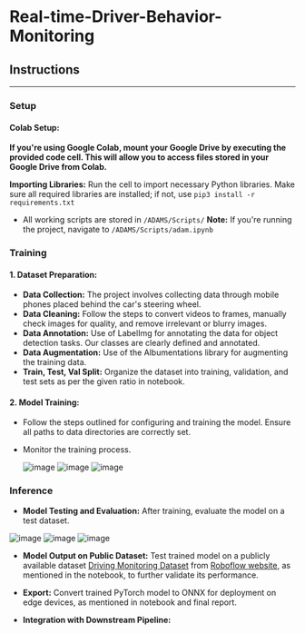 # Real-time-Driver-Behavior-Monitoring

## Instructions ##
 ---------------
  ### Setup ###
  #### Colab Setup: ####
  **If you're using Google Colab, mount your Google Drive by executing the provided code cell. This will allow you to access files stored in your Google Drive from Colab.**

****Importing Libraries:**** Run the cell to import necessary Python libraries. Make sure all required libraries are installed; if not, use `pip3 install -r requirements.txt`

- All working scripts are stored in `/ADAMS/Scripts/`
****Note:**** If you're running the project, navigate to `/ADAMS/Scripts/adam.ipynb`


### Training ###
#### 1. Dataset Preparation: ####

- ****Data Collection:**** The project involves collecting data through mobile phones placed behind the car's steering wheel. 
- ****Data Cleaning:**** Follow the steps to convert videos to frames, manually check images for quality, and remove irrelevant or blurry images.
- ****Data Annotation:**** Use of LabelImg for annotating the data for object detection tasks. Our classes are clearly defined and annotated.
- ****Data Augmentation:**** Use of the Albumentations library for augmenting the training data.
- ****Train, Test, Val Split:**** Organize the dataset into training, validation, and test sets as per the given ratio in notebook.

#### 2. Model Training: ####

- Follow the steps outlined for configuring and training the model. Ensure all paths to data directories are correctly set.
- Monitor the training process.

  ![image](https://github.com/UNB-TME-6017-W24/final-project-submission-I-aashishM/assets/35104828/d44356cd-8bec-4180-8761-96c0a7d696a3)
![image](https://github.com/UNB-TME-6017-W24/final-project-submission-I-aashishM/assets/35104828/9aeb3b6e-df7f-4fa9-8d72-996b0bc8ddd6)
![image](https://github.com/UNB-TME-6017-W24/final-project-submission-I-aashishM/assets/35104828/fa218383-b4f0-4125-8957-2324fc0f8eeb)


### Inference ###
- ****Model Testing and Evaluation:**** After training, evaluate the model on a test dataset.

![image](https://github.com/UNB-TME-6017-W24/final-project-submission-I-aashishM/assets/35104828/69158910-1cb9-4342-9a12-5f4a1335d819)
![image](https://github.com/UNB-TME-6017-W24/final-project-submission-I-aashishM/assets/35104828/150d5499-0f5c-4fe1-86bc-e2620a921b44)
![image](https://github.com/UNB-TME-6017-W24/final-project-submission-I-aashishM/assets/35104828/1978c7f2-2967-44c8-8131-6ab1a4d3dde9)


- ****Model Output on Public Dataset:**** Test trained model on a publicly available dataset [Driving Monitoring Dataset](https://dmd.vicomtech.org/) from [Roboflow website](https://universe.roboflow.com/drivermonitoring/driver-atention/dataset/4), as mentioned in the notebook, to further validate its performance.

- ****Export:**** Convert trained PyTorch model to ONNX for deployment on edge devices, as mentioned in notebook and final report.

- ****Integration with Downstream Pipeline:****
